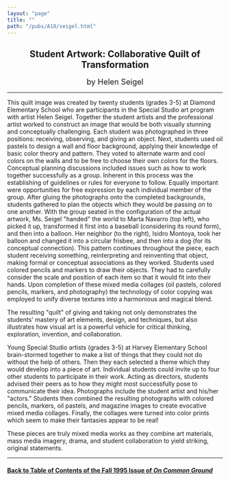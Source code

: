 ```yaml
---
layout: "page"
title: ""
path: "/pubs/A18/seigel.html"
---
```

<main>
<center><h2>
Student Artwork: Collaborative Quilt of Transformation</h2>
<font size="+1">by Helen Seigel</font>
</center><hr/>
This quilt image was created by twenty students (grades 3-5) at  Diamond
Elementary School who are participants in the Special  Studio art program
with artist Helen Seigel.  Together the student  artists and the
professional artist worked to construct an image that  would be both
visually stunning and conceptually challenging.  Each  student was
photographed in three positions: receiving, observing,  and giving an
object.  Next, students used oil pastels to design a wall  and floor
background, applying their knowledge of basic color theory  and pattern.
They voted to alternate warm and cool colors on the  walls and to be free
to choose their own colors for the floors.   Conceptual planning
discussions included issues such as how to work  together successfully as
a group.  Inherent in this process was the  establishing of guidelines or
rules for everyone to follow.  Equally  important were opportunities for
free expression by each individual  member of the group.  After gluing the
photographs onto the  completed backgrounds, students gathered to plan the
objects which  they would be passing on to one another.  With the group
seated in  the configuration of the actual artwork, Ms. Seigel "handed"
the  world to Marta Navarro (top left), who picked it up, transformed it
first into a baseball (considering its round form), and then into a
balloon.  Her neighbor (to the right), Isidro Montoya, took her balloon
and changed it into a circular frisbee, and then into a dog (for its
conceptual connection).  This pattern continues throughout the piece,
each student receiving something, reinterpreting and reinventing  that
object, making formal or conceptual associations as they worked.
Students used colored pencils and markers to draw their objects.   They
had to carefully consider the scale and position of each item so  that it
would fit into their hands.  Upon completion of these mixed  media
collages (oil pastels, colored pencils, markers, and  photography) the
technology of color copying was employed to unify  diverse textures into a
harmonious and magical blend.  
<p>
The resulting "quilt" of giving and taking not only demonstrates the
students' mastery of art elements, design, and techniques, but also
illustrates how visual art is a powerful vehicle for critical thinking,
exploration, invention, and collaboration.
</p><p>
Young Special Studio artists (grades 3-5) at Harvey Elementary  School
brain-stormed together to make a list of things that they  could not do
without the help of others.  Then they each selected a  theme which they
would develop into a piece of art.  Individual  students could invite up
to four other students to participate in their  work.  Acting as
directors, students advised their peers as to how  they might most
successfully pose to communicate their idea.   Photographs include the
student artist and his/her "actors."  Students  then combined the
resulting photographs with colored pencils,  markers, oil pastels, and
magazine images to create evocative mixed  media collages.  Finally, the
collages were turned into color prints  which seem to make their fantasies
appear to be real!
</p><p>
These pieces are truly mixed media works as they combine art  materials,
mass media imagery, drama, and student collaboration to  yield striking,
original statements. 
</p><hr/>
<h4><a href=".\">Back to
Table of Contents of the Fall 1995 Issue of <i>On Common
Ground</i></a>
</h4>
</main>
